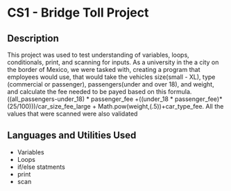 <h1> CS1 - Bridge Toll Project </h1>


<h2>Description</h2>
This project was used to test understanding of variables, loops, conditionals, print, and scanning for inputs. As a university in the a city on the border of Mexico, we were tasked with, creating a program that employees would use, that would take the vehicles size(small - XL), type (commercial or passenger), passengers(under and over 18), and weight, and calculate the fee needed to be payed based on this formula. ((all_passengers-under_18) * passenger_fee +((under_18 * passenger_fee)*(25/100)))/car_size_fee_large + Math.pow(weight,(.5))+car_type_fee. All the values that were scanned were also validated

<br />


<h2>Languages and Utilities Used</h2>

- Variables
- Loops
- if/else statments
- print
- scan

